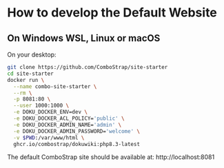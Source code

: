 # How to develop the Default Website


## On Windows WSL, Linux or macOS

On your desktop:
```bash
git clone https://github.com/ComboStrap/site-starter
cd site-starter
docker run \
  --name combo-site-starter \
  --rm \
  -p 8081:80 \
  --user 1000:1000 \
  -e DOKU_DOCKER_ENV=dev \
  -e DOKU_DOCKER_ACL_POLICY='public' \
  -e DOKU_DOCKER_ADMIN_NAME='admin' \
  -e DOKU_DOCKER_ADMIN_PASSWORD='welcome' \
  -v $PWD:/var/www/html \
  ghcr.io/combostrap/dokuwiki:php8.3-latest
```
The default ComboStrap site should be available at: http://localhost:8081 